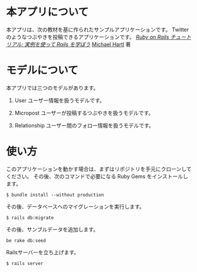 # 本アプリについて

本アプリは、次の教材を基に作られたサンプルアプリケーションです。
Twitterのようなつぶやきを投稿できるアプリケーションです。
[*Ruby on Rails チュートリアル: 実例を使って Rails を学ぼう*](http://railstutorial.jp/)
[Michael Hartl](http://www.michaelhartl.com/) 著


# モデルについて
本アプリでは三つのモデルがあります。

1. User
ユーザー情報を扱うモデルです。

2. Micropost
ユーザーが投稿するつぶやきを扱うモデルです。

3. Relationship
ユーザー間のフォロー情報を扱うモデルです。


# 使い方
このアプリケーションを動かす場合は、まずはリポジトリを手元にクローンしてください。
その後、次のコマンドで必要になる Ruby Gems をインストールします。

```
$ bundle install --without production
```

その後、データベースへのマイグレーションを実行します。

```
$ rails db:migrate
```

その後、サンプルデータを追加します。

```
be rake db:seed
```

Railsサーバーを立ち上げます。

```
$ rails server
```

